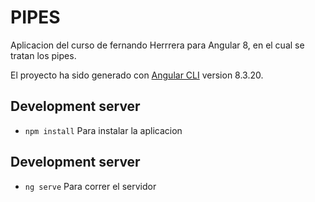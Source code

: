 # PIPES

Aplicacion del curso de fernando Herrrera para Angular 8, en el cual se tratan los pipes.


El proyecto ha sido generado con  [Angular CLI](https://github.com/angular/angular-cli) version 8.3.20.

## Development server

 * `npm install` Para instalar la aplicacion

## Development server

 * `ng serve` Para correr el servidor

